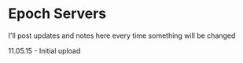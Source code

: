 # Epoch Servers

I'll post updates and notes here every time something will be changed

11.05.15 - Initial upload
